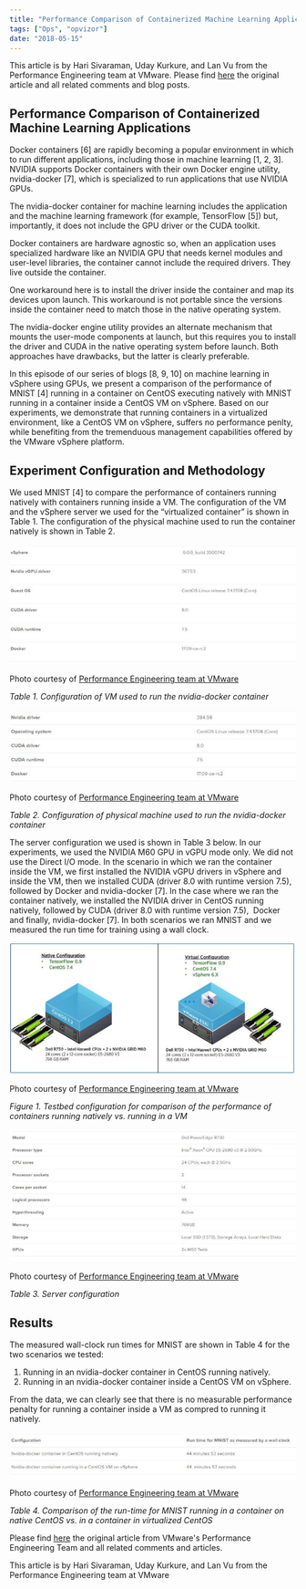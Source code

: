 ```yaml
---
title: "Performance Comparison of Containerized Machine Learning Applications Running Natively with Nvidia vGPUs vs. in a VM"
tags: ["Ops", "opvizor"]
date: "2018-05-15"
---
```


This article is by Hari Sivaraman, Uday Kurkure, and Lan Vu from the Performance Engineering team at VMware. Please find [here](https://blogs.vmware.com/performance/2017/11/machine-learning-virtualized-containers-nvidia-vgpu-performance.html) the original article and all related comments and blog posts.

## Performance Comparison of Containerized Machine Learning Applications

Docker containers \[6\] are rapidly becoming a popular environment in which to run different applications, including those in machine learning \[1, 2, 3\]. NVIDIA supports Docker containers with their own Docker engine utility, nvidia-docker \[7\], which is specialized to run applications that use NVIDIA GPUs.

The nvidia-docker container for machine learning includes the application and the machine learning framework (for example, TensorFlow \[5\]) but, importantly, it does not include the GPU driver or the CUDA toolkit.

Docker containers are hardware agnostic so, when an application uses specialized hardware like an NVIDIA GPU that needs kernel modules and user-level libraries, the container cannot include the required drivers. They live outside the container.

One workaround here is to install the driver inside the container and map its devices upon launch. This workaround is not portable since the versions inside the container need to match those in the native operating system.

The nvidia-docker engine utility provides an alternate mechanism that mounts the user-mode components at launch, but this requires you to install the driver and CUDA in the native operating system before launch. Both approaches have drawbacks, but the latter is clearly preferable.

In this episode of our series of blogs \[8, 9, 10\] on machine learning in vSphere using GPUs, we present a comparison of the performance of MNIST \[4\] running in a container on CentOS executing natively with MNIST running in a container inside a CentOS VM on vSphere. Based on our experiments, we demonstrate that running containers in a virtualized environment, like a CentOS VM on vSphere, suffers no performance penlty, while benefiting from the tremenduous management capabilities offered by the VMware vSphere platform.

## Experiment Configuration and Methodology

We used MNIST \[4\] to compare the performance of containers running natively with containers running inside a VM. The configuration of the VM and the vSphere server we used for the “virtualized container” is shown in Table 1. The configuration of the physical machine used to run the container natively is shown in Table 2.

![Nvidia](/images/blog/1-1.jpg)

Photo courtesy of [Performance Engineering team at VMware](https://blogs.vmware.com/performance/2017/11/machine-learning-virtualized-containers-nvidia-vgpu-performance.html)

_Table 1. Configuration of VM used to run the nvidia-docker container_

![Nvidia](/images/blog/2-1.jpg)

Photo courtesy of [Performance Engineering team at VMware](https://blogs.vmware.com/performance/2017/11/machine-learning-virtualized-containers-nvidia-vgpu-performance.html)

_Table 2. Configuration of physical machine used to run the nvidia-docker container_

The server configuration we used is shown in Table 3 below. In our experiments, we used the NVIDIA M60 GPU in vGPU mode only. We did not use the Direct I/O mode. In the scenario in which we ran the container inside the VM, we first installed the NVIDIA vGPU drivers in vSphere and inside the VM, then we installed CUDA (driver 8.0 with runtime version 7.5), followed by Docker and nvidia-docker \[7\]. In the case where we ran the container natively, we installed the NVIDIA driver in CentOS running natively, followed by CUDA (driver 8.0 with runtime version 7.5),  Docker and finally, nvidia-docker \[7\]. In both scenarios we ran MNIST and we measured the run time for training using a wall clock.

![Nvidia](/images/blog/3-2.jpg)

Photo courtesy of [Performance Engineering team at VMware](https://blogs.vmware.com/performance/2017/11/machine-learning-virtualized-containers-nvidia-vgpu-performance.html)

_Figure 1. Testbed configuration for comparison of the performance of containers running natively vs. running in a VM_

![Nvidia](/images/blog/4-1.jpg)

Photo courtesy of [Performance Engineering team at VMware](https://blogs.vmware.com/performance/2017/11/machine-learning-virtualized-containers-nvidia-vgpu-performance.html)

_Table 3. Server configuration_

## Results

The measured wall-clock run times for MNIST are shown in Table 4 for the two scenarios we tested:

1. Running in an nvidia-docker container in CentOS running natively.
2. Running in an nvidia-docker container inside a CentOS VM on vSphere.

From the data, we can clearly see that there is no measurable performance penalty for running a container inside a VM as compred to running it natively.

![Nvidia](/images/blog/5-1.jpg)

Photo courtesy of [Performance Engineering team at VMware](https://blogs.vmware.com/performance/2017/11/machine-learning-virtualized-containers-nvidia-vgpu-performance.html)

_Table 4. Comparison of the run-time for MNIST running in a container on native CentOS vs. in a container in virtualized CentOS_

Please find [here](https://blogs.vmware.com/performance/2017/11/machine-learning-virtualized-containers-nvidia-vgpu-performance.html) the original article from VMware's Performance Engineering Team and all related comments and articles.

This article is by Hari Sivaraman, Uday Kurkure, and Lan Vu from the Performance Engineering team at VMware
